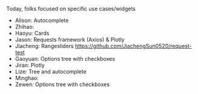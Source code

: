 Today, folks focused on specific use cases/widgets

* Alison: Autocomplete
* Zhihao: 
* Haoyu: Cards
* Jason: Requests framework (Axios) & Plotly
* Jiacheng: Rangesliders https://github.com/JiachengSun0520/request-test
* Gaoyuan: Options tree with checkboxes
* Jiran: Plotly
* Lize: Tree and autocomplete
* Minghao:
* Zewen: Options tree with checkboxes
